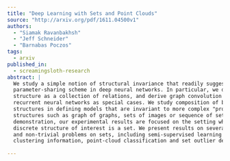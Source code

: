 ```yaml
---
title: "Deep Learning with Sets and Point Clouds"
source: "http://arxiv.org/pdf/1611.04500v1"
authors:
  - "Siamak Ravanbakhsh"
  - "Jeff Schneider"
  - "Barnabas Poczos"
tags:
  - arxiv
published_in:
  - screamingsloth-research
abstract: |
  We study a simple notion of structural invariance that readily suggests a
  parameter-sharing scheme in deep neural networks. In particular, we define
  structure as a collection of relations, and derive graph convolution and
  recurrent neural networks as special cases. We study composition of basic
  structures in defining models that are invariant to more complex "product"
  structures such as graph of graphs, sets of images or sequence of sets. For
  demonstration, our experimental results are focused on the setting where the
  discrete structure of interest is a set. We present results on several novel
  and non-trivial problems on sets, including semi-supervised learning using
  clustering information, point-cloud classification and set outlier detection.
  
---
```

